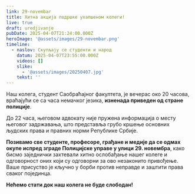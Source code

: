 ```yaml
---
link: 29-novembar
title: Хитна акција подршке ухапшеном колеги!
live: true
draft: uredjivanje
pubDate: 2025-04-07T21:24:00.000Z
heroImage: '@assets/images/29-novembar.png'
timeline:
  - naslov: Скупљају се студенти и народ
    datum: 2025-04-07T23:55:00.000Z
    videos: []
    slike:
      - '@assets/images/20250407.jpg'
    tekst: ''
---
```

Наш колега, студент Саобраћајног факултета, је вечерас око 20 часова, враћајући се са часа немачког језика, **изненада приведен од стране полиције**.

До 22 часа, његовом адвокату није пружена информација о месту његовог задржавања, што представља грубо кршење основних људских права и правних норми Републике Србије.

**Позивамо све студенте, професоре, грађане и медије да се одмах окупе испред зграде Полицијске управе у улици 29. новембра**, како бисмо заједнички захтевали хитно ослобађање нашег колеге и одговорност оних који су одговорни за ово незаконито привођење. Ваше присуство је кључно у борби против неправде и заштити права сваког појединца.

**Нећемо стати док наш колега не буде слободан!**
